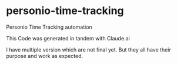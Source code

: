 # personio-time-tracking
Personio Time Tracking automation

This Code was generated in tandem with Claude.ai

I have multiple version which are not final yet. But they all have their purpose and work as expected.
